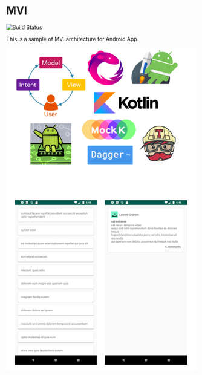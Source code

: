 # MVI

[![Build Status](https://travis-ci.com/fernandocs/posts-mvi-kotlin-rx.svg?branch=master)](https://travis-ci.com/fernandocs/posts-mvi-kotlin-rx)

This is a sample of MVI architecture for Android App. 


<img src="https://github.com/fernandocs/posts-mvi-kotlin-rx/raw/master/components_and_screenshots.png" alt="layers"/>
